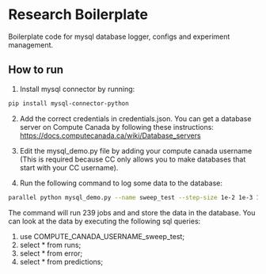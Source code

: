 # Research Boilerplate
Boilerplate code for mysql database logger, configs and experiment management.

## How to run
1. Install mysql connector by running: 
``` bash
pip install mysql-connector-python
``` 

2. Add the correct credentials in credentials.json. You can get a database server on Compute Canada by following these instructions: 
https://docs.computecanada.ca/wiki/Database_servers 

3. Edit the mysql_demo.py file by adding your compute canada username (This is required because CC only allows you to make databases that start with your CC username). 

4. Run the following command to log some data to the database: 

``` bash
parallel python mysql_demo.py --name sweep_test --step-size 1e-2 1e-3 1e-4 1e-5 --b2 0.9 0.99 --b1 0 0.9 0.99 --seed 0 1 2 3 4 5 6 7 8 9  --run ::: {0..239} 
```

The command will run 239 jobs and and store the data in the database. You can look at the data by executing the following sql queries: 

1. use COMPUTE_CANADA_USERNAME_sweep_test; 
2. select * from runs; 
3. select * from error;
4. select * from predictions; 
